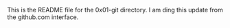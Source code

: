 This is the README file for the 0x01-git directory.
I am ding this update from the github.com interface.
